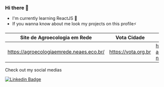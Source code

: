 ### Hi there 👋
- I'm currently learning ReactJS 🚀
- If you wanna know about me look my projects on this profile⚡

Site de Agroecologia em Rede| Vota Cidade | aMap
------------ | ------------- | ------------- 
https://agroecologiaemrede.neaes.eco.br/ |https://vota.org.br | https://map-acessivel-new.firebaseapp.com/ 

Check out my social medias


[![Linkedin Badge](https://img.shields.io/badge/-LinkedIn-blue?style=flat-square&logo=Linkedin&logoColor=white&link=https://www.linkedin.com/in/jo%C3%A3o-vitor-aleixo-dias-2677bb186/)](https://www.linkedin.com/in/jo%C3%A3o-vitor-aleixo-dias-2677bb186)

<!--
**jooaodias/jooaodias** is a ✨ _special_ ✨ repository because its `README.md` (this file) appears on your GitHub profile.

Here are some ideas to get you started:

- 🔭 I’m currently working on ...
- 🌱 I’m currently learning ...
- 👯 I’m looking to collaborate on ...
- 🤔 I’m looking for help with ...
- 💬 Ask me about ...
- 📫 How to reach me: ...
- 😄 Pronouns: ...
- ⚡ Fun fact: ...
-->
